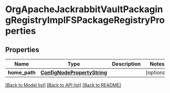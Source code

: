 # OrgApacheJackrabbitVaultPackagingRegistryImplFSPackageRegistryProperties

## Properties
Name | Type | Description | Notes
------------ | ------------- | ------------- | -------------
**home_path** | [**ConfigNodePropertyString**](ConfigNodePropertyString.md) |  | [optional] 

[[Back to Model list]](../README.md#documentation-for-models) [[Back to API list]](../README.md#documentation-for-api-endpoints) [[Back to README]](../README.md)


